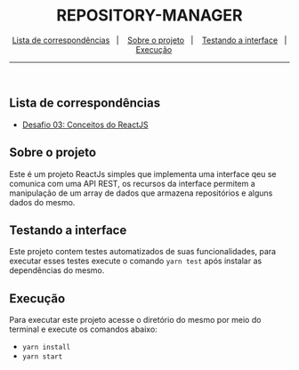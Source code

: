 <h1 align="center">
  REPOSITORY-MANAGER
</h1>

<p align="center">
  <a href="#lista-de-correspondências">Lista de correspondências</a>&nbsp;&nbsp;&nbsp;|&nbsp;&nbsp;&nbsp;
  <a href="#sobre-o-projeto">Sobre o projeto</a>&nbsp;&nbsp;&nbsp;|&nbsp;&nbsp;&nbsp;
  <a href="#testando-a-interface">Testando a interface</a>&nbsp;&nbsp;&nbsp;|&nbsp;&nbsp;&nbsp;
  <a href="#execução">Execução</a>
</p>

---
<br />

## Lista de correspondências
* [Desafio 03: Conceitos do ReactJS](./_instruction/Desafio03.md)

## Sobre o projeto
Este é um projeto ReactJs simples que implementa uma interface qeu se comunica com uma API REST, os recursos da interface permitem a manipulação de um array de dados que armazena repositórios e alguns dados do mesmo.

## Testando a interface
Este projeto contem testes automatizados de suas funcionalidades, para executar esses testes execute o comando `yarn test` após instalar as dependências do mesmo.

## Execução
Para executar este projeto acesse o diretório do mesmo por meio do terminal e execute os comandos abaixo:
- `yarn install`
- `yarn start`
